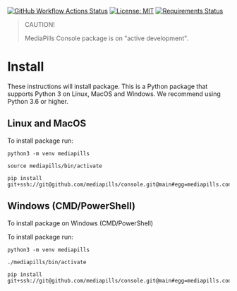 [![GitHub Workflow Actions Status](https://github.com/mediapills/console/workflows/CI%20Build/badge.svg?branch=main)](https://github.com/mediapills/console/actions)
[![License: MIT](https://img.shields.io/badge/License-MIT-yellow.svg)](https://github.com/mediapills/console/blob/main/LICENSE.md)
[![Requirements Status](https://requires.io/github/mediapills/console/requirements.svg?branch=main)](https://requires.io/github/mediapills/console/requirements/?branch=main)

> CAUTION!
>
> MediaPills Console package is on "active development".

# Install

These instructions will install package. This is a Python package that supports Python 3 on Linux, MacOS and Windows. We recommend using Python 3.6 or higher.

## Linux and MacOS

To install package run:

```
python3 -m venv mediapills

source mediapills/bin/activate

pip install git+ssh://git@github.com/mediapills/console.git@main#egg=mediapills.console
```

## Windows (CMD/PowerShell)

To install package on Windows (CMD/PowerShell)

To install package run:

```
python3 -m venv mediapills

./mediapills/bin/activate

pip install git+ssh://git@github.com/mediapills/console.git@main#egg=mediapills.console
```
